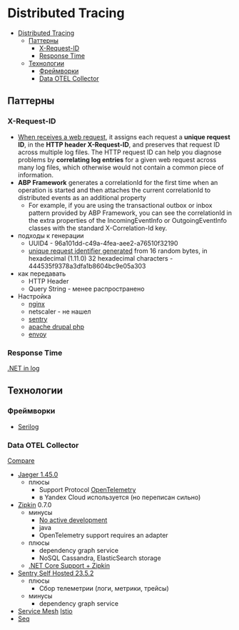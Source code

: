 # Distributed Tracing

- [Distributed Tracing](#distributed-tracing)
  - [Паттерны](#паттерны)
    - [X-Request-ID](#x-request-id)
    - [Response Time](#response-time)
  - [Технологии](#технологии)
    - [Фреймворки](#фреймворки)
    - [Data OTEL Collector](#data-otel-collector)

## Паттерны

### X-Request-ID

- [When receives a web request](https://http.dev/x-request-id), it assigns each request a __unique request ID__, in the __HTTP header X-Request-ID__, and preserves that request ID across multiple log files. The HTTP request ID can help you diagnose problems by __correlating log entries__ for a given web request across many log files, which otherwise would not contain a common piece of information.
- __ABP Framework__ generates a correlationId for the first time when an operation is started and then attaches the current correlationId to distributed events as an additional property
  - For example, if you are using the transactional outbox or inbox pattern provided by ABP Framework, you can see the correlationId in the extra properties of the IncomingEventInfo or OutgoingEventInfo classes with the standard X-Correlation-Id key.
- подходы к генерации
  - UUID4 - 96a101dd-c49a-4fea-aee2-a76510f32190
  - [unique request identifier generated](http://nginx.org/en/docs/http/ngx_http_core_module.html#var_request_id) from 16 random bytes, in hexadecimal (1.11.0) 32 hexadecimal characters - 444535f9378a3dfa1b8604bc9e05a303
- как передавать
  - HTTP Header
  - Query String - менее распространено
- Настройка
  - [nginx](https://www.nginx.com/blog/application-tracing-nginx-plus/)
  - netscaler - не нашел
  - [sentry](https://blog.sentry.io/using-nginx-sentry-trace-errors-logs/)
  - [apache drupal php](https://docs.acquia.com/cloud-platform/develop/drupal/requestid/)
  - [envoy](https://www.envoyproxy.io/docs/envoy/latest/configuration/http/http_conn_man/headers#x-request-id)

### Response Time

[.NET in log](https://www.codeproject.com/Tips/5337523/Response-Time-Header-in-ASP-NET-Core)

## Технологии

### Фреймворки

- [Serilog](./logging/serilog.md)

### Data OTEL Collector

[Compare](https://www.nginx.com/blog/integrating-opentelemetry-modern-apps-reference-architecture-progress-report?mkt_tok=NjUzLVNNQy03ODMAAAGDoZc8tBnTTPpd0LyW8jL4ptLEDNmRtqT86ruxAIy0w26Q36wbMRlF5KC3BMfg2BcRVqWCoPUW3J4gMfJLANmKejRzOQC80kmD2-ueYoqT-DoXcB1iUA)

- [Jaeger 1.45.0](trace/jaeger.md)
  - плюсы
    - Support Protocol [OpenTelemetry](../protocols.integration/otel.md)
    - в Yandex Cloud используется (но переписан сильно)
- [Zipkin](trace/zipkin.md) 0.7.0
  - минусы
    - [No active development](https://uptrace.dev/blog/distributed-tracing-tools.html)
    - java
    - OpenTelemetry support requires an adapter
  - плюсы
    - dependency graph service
    - NoSQL Cassandra, ElasticSearch storage
  - [.NET Core Support + Zipkin](https://docs.microsoft.com/en-us/dotnet/core/diagnostics/distributed-tracing-instrumentation-walkthroughs)
- [Sentry Self Hosted 23.5.2](sentry.md)
  - плюсы
    - Сбор телеметрии (логи, метрики, трейсы)
  - минусы
    - dependency graph service
- [Service Mesh](../middleware/servicemesh.md) [Istio](../middleware/service.mesh/istio.md)
- [Seq](https://datalust.co/seq)

